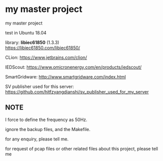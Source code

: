 # my master project
my master project 

test in Ubuntu 18.04

library: **libiec61850** (1.3.3)       
https://libiec61850.com/libiec61850/

CLion: https://www.jetbrains.com/clion/

IEDScout: https://www.omicronenergy.com/en/products/iedscout/

SmartGridware: http://www.smartgridware.com/index.html 

SV publisher used for this server: https://github.com/hitfzyangdianshi/sv_publisher_used_for_my_server

## NOTE
I force to define the frequency as 50Hz. 

ignore the backup files, and the Makefile. 

for any enquiry, please tell me. 

for request of pcap files or other related files about this project, please tell me
